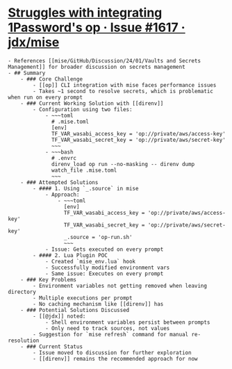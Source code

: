# [Struggles with integrating 1Password's op · Issue #1617 · jdx/mise](https://github.com/jdx/mise/issues/1617)
	- References [[mise/GitHub/Discussion/24/01/Vaults and Secrets Management]] for broader discussion on secrets management
	- ## Summary
		- ### Core Challenge
			- [[op]] CLI integration with mise faces performance issues
			- Takes ~1 second to resolve secrets, which is problematic when run on every prompt
		- ### Current Working Solution with [[direnv]]
			- Configuration using two files:
				- ~~~toml
				  # .mise.toml
				  [env]
				  TF_VAR_wasabi_access_key = 'op://private/aws/access-key'
				  TF_VAR_wasabi_secret_key = 'op://private/aws/secret-key'
				  ~~~
				- ~~~bash
				  # .envrc
				  direnv_load op run --no-masking -- direnv dump
				  watch_file .mise.toml
				  ~~~
		- ### Attempted Solutions
			- #### 1. Using `_.source` in mise
				- Approach:
					- ~~~toml
					  [env]
					  TF_VAR_wasabi_access_key = 'op://private/aws/access-key'
					  TF_VAR_wasabi_secret_key = 'op://private/aws/secret-key'
					  _.source = 'op-run.sh'
					  ~~~
				- Issue: Gets executed on every prompt
			- #### 2. Lua Plugin POC
				- Created `mise_env.lua` hook
				- Successfully modified environment vars
				- Same issue: Executes on every prompt
		- ### Key Problems
			- Environment variables not getting removed when leaving directory
			- Multiple executions per prompt
			- No caching mechanism like [[direnv]] has
		- ### Potential Solutions Discussed
			- [[@jdx]] noted:
				- Shell environment variables persist between prompts
				- Only need to track sources, not values
			- Suggestion for `mise refresh` command for manual re-resolution
		- ### Current Status
			- Issue moved to discussion for further exploration
			- [[direnv]] remains the recommended approach for now